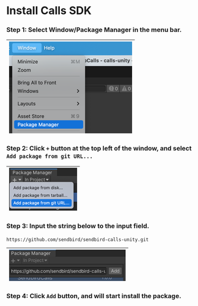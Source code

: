 # Install Calls SDK

### Step 1: Select Window/Package Manager in the menu bar.
| ![img.png](Images/select_package_manager.png) | 
|----------------------------------------|

### Step 2: Click `+` button at the top left of the window, and select `Add package from git URL...`
| ![img.png](Images/add_package.png) | 
|------------------------------------|

### Step 3: Input the string below to the input field.
`https://github.com/sendbird/sendbird-calls-unity.git`

| ![img.png](Images/input_package_url.png) | 
|------------------------------------------|

### Step 4:  Click `Add` button, and will start install the package.<br>

